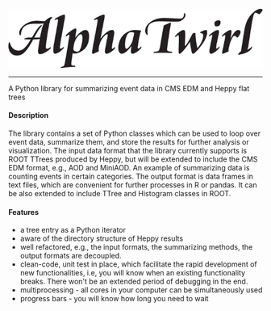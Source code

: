 
![AlphaTwirl](images/AlphaTwirl.png?raw=true)

---

A Python library for summarizing event data in CMS EDM and Heppy flat trees

#### Description
The library contains a set of Python classes which can be used to loop over event data, summarize them, and store the results for further analysis or visualization. The input data format that the library currently supports is ROOT TTrees produced by Heppy, but will be extended to include the CMS EDM format, e.g., AOD and MiniAOD. An example of summarizing data is counting events in certain categories. The output format is data frames in text files, which are convenient for further processes in R or pandas. It can be also extended to include TTree and Histogram classes in ROOT.

#### Features
 * a tree entry as a Python iterator
 * aware of the directory structure of Heppy results
 * well refactored, e.g., the input formats, the summarizing methods, the output formats are decoupled.
 * clean-code, unit test in place, which facilitate the rapid development of new functionalities, i.e, you will know when an existing functionality breaks. There won't be an extended period of debugging in the end.
 * multiprocessing - all cores in your computer can be simultaneously used
 * progress bars - you will know how long you need to wait
